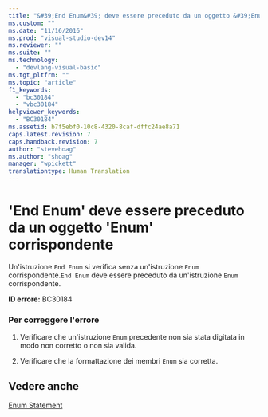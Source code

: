 ```yaml
---
title: "&#39;End Enum&#39; deve essere preceduto da un oggetto &#39;Enum&#39; corrispondente | Microsoft Docs"
ms.custom: ""
ms.date: "11/16/2016"
ms.prod: "visual-studio-dev14"
ms.reviewer: ""
ms.suite: ""
ms.technology: 
  - "devlang-visual-basic"
ms.tgt_pltfrm: ""
ms.topic: "article"
f1_keywords: 
  - "bc30184"
  - "vbc30184"
helpviewer_keywords: 
  - "BC30184"
ms.assetid: b7f5ebf0-10c8-4320-8caf-dffc24ae8a71
caps.latest.revision: 7
caps.handback.revision: 7
author: "stevehoag"
ms.author: "shoag"
manager: "wpickett"
translationtype: Human Translation
---
```

# &#39;End Enum&#39; deve essere preceduto da un oggetto &#39;Enum&#39; corrispondente
Un'istruzione `End Enum` si verifica senza un'istruzione `Enum` corrispondente.`End Enum` deve essere preceduto da un'istruzione `Enum` corrispondente.  
  
 **ID errore:** BC30184  
  
### Per correggere l'errore  
  
1.  Verificare che un'istruzione `Enum` precedente non sia stata digitata in modo non corretto o non sia valida.  
  
2.  Verificare che la formattazione dei membri `Enum` sia corretta.  
  
## Vedere anche  
 [Enum Statement](../../visual-basic/language-reference/statements/enum-statement.md)